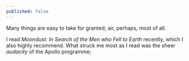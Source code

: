 ```yaml
---
published: false
---
```


Many things are easy to take for granted; air, perhaps, most of all.

I read *Moondust: In Search of the Men who Fell to Earth* recently, which I also highly recommend. What struck me most as I read was the sheer *audacity* of the Apollo programme; 